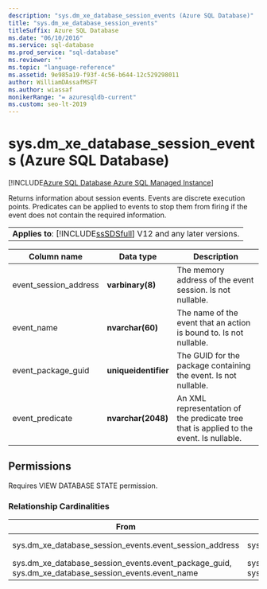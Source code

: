 ```yaml
---
description: "sys.dm_xe_database_session_events (Azure SQL Database)"
title: "sys.dm_xe_database_session_events"
titleSuffix: Azure SQL Database
ms.date: "06/10/2016"
ms.service: sql-database
ms.prod_service: "sql-database"
ms.reviewer: ""
ms.topic: "language-reference"
ms.assetid: 9e985a19-f93f-4c56-b644-12c529298011
author: WilliamDAssafMSFT
ms.author: wiassaf
monikerRange: "= azuresqldb-current"
ms.custom: seo-lt-2019
---
```

# sys.dm_xe_database_session_events (Azure SQL Database)
[!INCLUDE[Azure SQL Database Azure SQL Managed Instance](../../includes/applies-to-version/asdb-asdbmi.md)]

  Returns information about session events. Events are discrete execution points. Predicates can be applied to events to stop them from firing if the event does not contain the required information.  
  
||  
|-|  
|**Applies to**: [!INCLUDE[ssSDSfull](../../includes/sssdsfull-md.md)] V12 and any later versions.|  
  
|Column name|Data type|Description|  
|-----------------|---------------|-----------------|  
|event_session_address|**varbinary(8)**|The memory address of the event session. Is not nullable.|  
|event_name|**nvarchar(60)**|The name of the event that an action is bound to. Is not nullable.|  
|event_package_guid|**uniqueidentifier**|The GUID for the package containing the event. Is not nullable.|  
|event_predicate|**nvarchar(2048)**|An XML representation of the predicate tree that is applied to the event. Is nullable.|  
  
## Permissions  
 Requires VIEW DATABASE STATE permission.  
  
### Relationship Cardinalities  
  
|From|To|Relationship|  
|----------|--------|------------------|  
|sys.dm_xe_database_session_events.event_session_address|sys.dm_xe_database_sessions.address|Many-to-one|  
|sys.dm_xe_database_session_events.event_package_guid, sys.dm_xe_database_session_events.event_name|sys.dm_xe_objects.name, sys.dm_xe_objects.package_guid|Many-to-one|  
  
  
